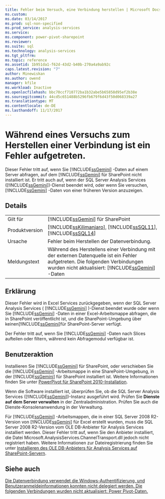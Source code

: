 ```yaml
---
title: Fehler beim Versuch, eine Verbindung herstellen | Microsoft Docs
ms.custom: 
ms.date: 03/14/2017
ms.prod: sql-non-specified
ms.prod_service: analysis-services
ms.service: 
ms.component: power-pivot-sharepoint
ms.reviewer: 
ms.suite: sql
ms.technology: analysis-services
ms.tgt_pltfrm: 
ms.topic: reference
ms.assetid: 1b951da1-f62d-43d2-b40b-270a4a9ab92c
caps.latest.revision: "7"
author: Minewiskan
ms.author: owend
manager: kfile
ms.workload: Inactive
ms.openlocfilehash: bbc70ccf710772ba1b32abe5b65858d95ef2b38e
ms.sourcegitcommit: 44cd5c651488b5296fb679f6d43f50d068339a27
ms.translationtype: MT
ms.contentlocale: de-DE
ms.lasthandoff: 11/17/2017
---
```

# <a name="an-error-occurred-during-an-attempt-to-establish-a-connection"></a>Während eines Versuchs zum Herstellen einer Verbindung ist ein Fehler aufgetreten.
  Dieser Fehler tritt auf, wenn Sie [!INCLUDE[ssGemini](../../includes/ssgemini-md.md)] -Daten auf einem Server abfragen, auf dem [!INCLUDE[ssGemini](../../includes/ssgemini-md.md)] für SharePoint nicht installiert ist. Er tritt auch auf, wenn der SQL Server Analysis Services ([!INCLUDE[ssGemini](../../includes/ssgemini-md.md)])-Dienst beendet wird, oder wenn Sie versuchen, [!INCLUDE[ssGemini](../../includes/ssgemini-md.md)] -Daten von einer früheren Version anzuzeigen.  
  
## <a name="details"></a>Details  
  
|||  
|-|-|  
|Gilt für|[!INCLUDE[ssGemini](../../includes/ssgemini-md.md)] für SharePoint|  
|Produktversion|[!INCLUDE[ssKilimanjaro](../../includes/sskilimanjaro-md.md)], [!INCLUDE[ssSQL11](../../includes/sssql11-md.md)], [!INCLUDE[ssSQL14](../../includes/sssql14-md.md)]|  
|Ursache|Fehler beim Herstellen der Datenverbindung.|  
|Meldungstext|Während des Herstellens einer Verbindung mit der externen Datenquelle ist ein Fehler aufgetreten. Die folgenden Verbindungen wurden nicht aktualisiert: [!INCLUDE[ssGemini](../../includes/ssgemini-md.md)] -Daten|  
  
## <a name="explanation"></a>Erklärung  
 Dieser Fehler wird in Excel Services zurückgegeben, wenn der SQL Server Analysis Services ( [!INCLUDE[ssGemini](../../includes/ssgemini-md.md)] )-Dienst beendet wurde oder wenn Sie [!INCLUDE[ssGemini](../../includes/ssgemini-md.md)] -Daten in einer Excel-Arbeitsmappe abfragen, die in SharePoint veröffentlicht ist, und die SharePoint-Umgebung über keinen[!INCLUDE[ssGemini](../../includes/ssgemini-md.md)]für SharePoint-Server verfügt.  
  
 Der Fehler tritt auf, wenn Sie [!INCLUDE[ssGemini](../../includes/ssgemini-md.md)] -Daten nach Slices aufteilen oder filtern, während kein Abfragemodul verfügbar ist.  
  
## <a name="user-action"></a>Benutzeraktion  
 Installieren Sie [!INCLUDE[ssGemini](../../includes/ssgemini-md.md)] für SharePoint, oder verschieben Sie die [!INCLUDE[ssGemini](../../includes/ssgemini-md.md)] -Arbeitsmappe in eine SharePoint-Umgebung, in der [!INCLUDE[ssGemini](../../includes/ssgemini-md.md)] für SharePoint installiert ist. Weitere Informationen finden Sie unter [PowerPivot für SharePoint 2010-Installation](http://msdn.microsoft.com/en-us/8d47dde7-c941-4280-a934-e2fe3f9a938f).  
  
 Wenn die Software installiert ist, überprüfen Sie, ob die SQL Server Analysis Services ([!INCLUDE[ssGemini](../../includes/ssgemini-md.md)])-Instanz ausgeführt wird. Prüfen Sie **Dienste auf dem Server verwalten** in der Zentraladministration. Prüfen Sie auch die Dienste-Konsolenanwendung in der Verwaltung.  
  
 Für [!INCLUDE[ssGemini](../../includes/ssgemini-md.md)] -Arbeitsmappen, die in einer SQL Server 2008 R2-Version von [!INCLUDE[ssGemini](../../includes/ssgemini-md.md)] für Excel erstellt wurden, muss die SQL Server 2008 R2-Version vom OLE DB-Anbieter für Analysis Services installiert werden. Dieser Fehler tritt auf, wenn Sie den Anbieter installiert, die Datei Microsoft.AnalysisServices.ChannelTransport.dll jedoch nicht registriert haben. Weitere Informationen zur Dateiregistrierung finden Sie unter [Installieren des OLE DB-Anbieters für Analysis Services auf SharePoint-Servern](http://msdn.microsoft.com/en-us/2c62daf9-1f2d-4508-a497-af62360ee859).  
  
## <a name="see-also"></a>Siehe auch  
 [Die Datenverbindung verwendet die Windows-Authentifizierung, und Benutzeranmeldeinformationen konnten nicht delegiert werden. Die folgenden Verbindungen wurden nicht aktualisiert: Power Pivot-Daten.](../../analysis-services/power-pivot-sharepoint/the-data-connection-user-could-not-be-delegated.md)  
  
  
